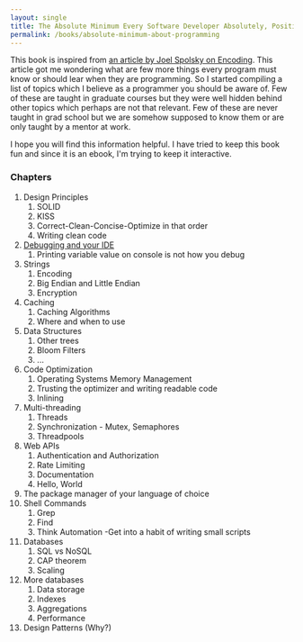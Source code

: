 ```yaml
---
layout: single
title: The Absolute Minimum Every Software Developer Absolutely, Positively Must Know
permalink: /books/absolute-minimum-about-programming
---
```


This book is inspired from [an article by Joel Spolsky on Encoding][1]. This article got me wondering what are few more things every program must know or should lear when they are programming. So I started compiling a list of topics which I believe as a programmer you should be aware of. Few of these are taught in graduate courses but they were well hidden behind other topics which perhaps are not that relevant. Few of these are never taught in grad school but we are somehow supposed to know them or are only taught by a mentor at work.

I hope you will find this information helpful. I have tried to keep this book fun and since it is an ebook, I'm trying to keep it interactive.

### Chapters
1. Design Principles
    1. SOLID
    3. KISS
    4. Correct-Clean-Concise-Optimize in that order
    5. Writing clean code
2. [Debugging and your IDE][debugging]
    1. Printing variable value on console is not how you debug
3. Strings
    1. Encoding
    2. Big Endian and Little Endian
    3. Encryption
4. Caching
    1. Caching Algorithms
    2. Where and when to use
4. Data Structures
    1. Other trees
    2. Bloom Filters
    3. ...
5. Code Optimization
    1. Operating Systems Memory Management
    2. Trusting the optimizer and writing readable code
    3. Inlining
6. Multi-threading
    1. Threads
    2. Synchronization - Mutex, Semaphores
    3. Threadpools
7. Web APIs
    1. Authentication and Authorization
    2. Rate Limiting
    3. Documentation
    4. Hello, World
8. The package manager of your language of choice
9. Shell Commands
    1. Grep
    2. Find
    3. Think Automation -Get into a habit of writing small scripts
10. Databases
    1. SQL vs NoSQL
    2. CAP theorem
    3. Scaling
11. More databases
    1. Data storage
    2. Indexes
    3. Aggregations
    4. Performance
12. Design Patterns (Why?)


[1]: https://www.joelonsoftware.com/2003/10/08/the-absolute-minimum-every-software-developer-absolutely-positively-must-know-about-unicode-and-character-sets-no-excuses/

[debugging]: /books/absolute-minimum-about-programming/debugging